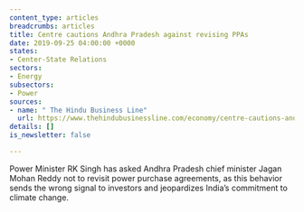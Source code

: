 ```yaml
---
content_type: articles
breadcrumbs: articles
title: Centre cautions Andhra Pradesh against revising PPAs
date: 2019-09-25 04:00:00 +0000
states:
- Center-State Relations
sectors:
- Energy
subsectors:
- Power
sources:
- name: " The Hindu Business Line"
  url: https://www.thehindubusinessline.com/economy/centre-cautions-andhra-pradesh-against-revising-ppas/article29475228.ece
details: []
is_newsletter: false

---
```

Power Minister RK Singh has asked Andhra Pradesh chief minister Jagan Mohan Reddy not to revisit power purchase agreements, as this behavior sends the wrong signal to investors and jeopardizes India’s commitment to climate change.
